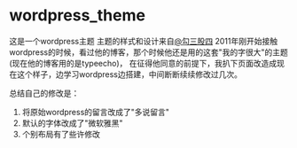 wordpress_theme
===============

这是一个wordpress主题 主题的样式和设计来自[@勾三股四](http://weibo.com/u/1712131295?topnav=1&wvr=6&topsug=1)
2011年刚开始接触wordpress的时候，看过他的博客，那个时候他还是用的这套"我的字很大"的主题(现在他的博客用的是typeecho)，
在征得他同意的前提下，我扒下页面改造成现在这个样子，边学习wordpress边搭建，中间断断续续修改过几次。

总结自己的修改是：
1. 将原始wordpress的留言改成了"多说留言"
2. 默认的字体改成了"微软雅黑"
3. 个别布局有了些许修改


